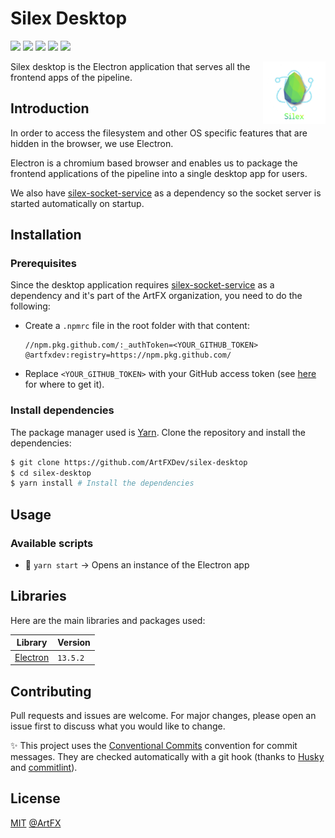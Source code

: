 # Silex Desktop

![](https://img.shields.io/badge/JavaScript-323330?style=for-the-badge&logo=javascript&logoColor=F7DF1E) ![](https://img.shields.io/badge/Node.js-43853D?style=for-the-badge&logo=node.js&logoColor=8ce6f8) ![](https://img.shields.io/badge/Electron-22252f?style=for-the-badge&logo=electron&logoColor=white) ![](https://img.shields.io/badge/ESLint-4b32c3?style=for-the-badge&logo=eslint&logoColor=white) ![](https://img.shields.io/badge/Prettier-c188c1?style=for-the-badge&logo=prettier&logoColor=white)

<img align="right" width="100" height="100" src="./img/silex_electron_logo.png">

Silex desktop is the Electron application that serves all the frontend apps of the pipeline.

## Introduction

In order to access the filesystem and other OS specific features that are hidden in the browser, we use Electron.

Electron is a chromium based browser and enables us to package the frontend applications of the pipeline into a single desktop app for users.

We also have [silex-socket-service](https://github.com/ArtFXDev/silex-socket-service) as a dependency so the socket server is started automatically on startup.

## Installation

### Prerequisites

Since the desktop application requires [silex-socket-service](https://github.com/ArtFXDev/silex-socket-service) as a dependency and it's part of the ArtFX organization, you need to do the following:

- Create a `.npmrc` file in the root folder with that content:

  ```properties
  //npm.pkg.github.com/:_authToken=<YOUR_GITHUB_TOKEN>
  @artfxdev:registry=https://npm.pkg.github.com/
  ```

- Replace `<YOUR_GITHUB_TOKEN>` with your GitHub access token (see [here](https://docs.github.com/en/authentication/keeping-your-account-and-data-secure/creating-a-personal-access-token) for where to get it).

### Install dependencies

The package manager used is [Yarn](https://yarnpkg.com/). Clone the repository and install the dependencies:

```bash
$ git clone https://github.com/ArtFXDev/silex-desktop
$ cd silex-desktop
$ yarn install # Install the dependencies
```

## Usage

### Available scripts

- 🚀 `yarn start` -> Opens an instance of the Electron app

## Libraries

Here are the main libraries and packages used:

| Library                                 | Version  |
| --------------------------------------- | -------- |
| [Electron](https://www.electronjs.org/) | `13.5.2` |

## Contributing

Pull requests and issues are welcome. For major changes, please open an issue first to discuss what you would like to change.

✨ This project uses the [Conventional Commits](https://www.conventionalcommits.org/en/v1.0.0/) convention for commit messages. They are checked automatically with a git hook (thanks to [Husky](https://typicode.github.io/husky/#/) and [commitlint](https://github.com/conventional-changelog/commitlint)).

## License

[MIT](./LICENSE.md) [@ArtFX](https://artfx.school/)
